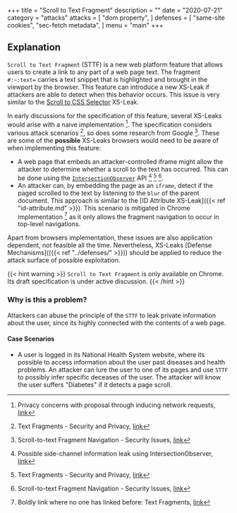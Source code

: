 +++
title = "Scroll to Text Fragment"
description = ""
date = "2020-07-21"
category = "attacks"
attacks = [
    "dom property",
]
defenses = [
    "same-site cookies",
    "sec-fetch metadata",
]
menu = "main"
+++

## Explanation

`Scroll to Text Fragment` (STTF) is a new web platform feature that allows users to create a link to any part of a web page text. The fragment `#:~:text=` carries a text snippet that is highlighted and brought in the viewport by the browser. This feature can introduce a new XS-Leak if attackers are able to detect when this behavior occurs. This issue is very similar to the [Scroll to CSS Selector](https://TODO) XS-Leak.

In early discussions for the specification of this feature, several XS-Leaks would arise with a naive implementation [^1]. The specification considers various attack scenarios [^3], so does some research from Google [^4]. These are some of the **possible** XS-Leaks browsers would need to be aware of when implementing this feature:

- A web page that embeds an attacker-controlled iframe might allow the attacker to determine whether a scroll to the text has occurred. This can be done using the [`IntersectionObserver`](https://developer.mozilla.org/en-US/docs/Web/API/Intersection_Observer_API) API [^2] [^3] [^4].
- An attacker can, by embedding the page as an `iframe`, detect if the paged scrolled to the text by listening to the `blur` of the parent document. This approach is similar to the [ID Attribute XS-Leak]({{< ref "id-attribute.md" >}}). This scenario is mitigated in Chrome implementation [^5] as it only allows the fragment navigation to occur in top-level navigations.

Apart from browsers implementation, these issues are also application dependent, not feasible all the time. Nevertheless, XS-Leaks [Defense Mechanisms](({{< ref "../defenses/" >}})) should be applied to reduce the attack surface of possible exploitation.

{{< hint warning >}}
`Scroll to Text Fragment` is only available on Chrome. Its draft specification is under active discussion.
{{< /hint >}}

### Why is this a problem?

Attackers can abuse the principle of the `STTF` to leak private information about the user, since its highly connected with the contents of a web page.

#### Case Scenarios

- A user is logged in its National Health System website, where its possible to access information about the user past diseases and health problems. An attacker can lure the user to one of its pages and use `STTF` to possibly infer specific deceases of the user. The attacker will know the user suffers "Diabetes" if it detects a page scroll.


[^1]: Privacy concerns with proposal through inducing network requests, [link](https://github.com/WICG/scroll-to-text-fragment/issues/76)
[^2]: Possible side-channel information leak using IntersectionObserver, [link](https://github.com/WICG/scroll-to-text-fragment/issues/79)
[^3]: Text Fragments - Security and Privacy, [link](https://wicg.github.io/scroll-to-text-fragment/#security-and-privacy)
[^4]: Scroll-to-text Fragment Navigation - Security Issues, [link](https://docs.google.com/document/d/1YHcl1-vE_ZnZ0kL2almeikAj2gkwCq8_5xwIae7PVik/edit#)
[^5]: Boldly link where no one has linked before: Text Fragments, [link](https://web.dev/text-fragments/#privacy)
